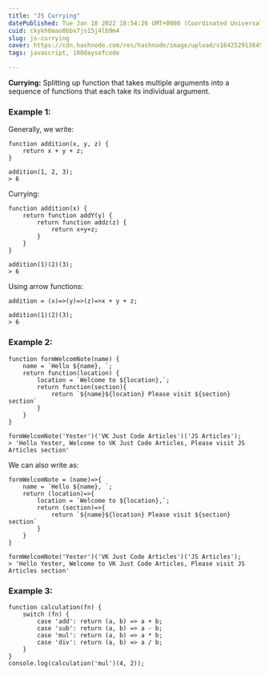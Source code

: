 ```yaml
---
title: "JS Currying"
datePublished: Tue Jan 18 2022 18:54:26 GMT+0000 (Coordinated Universal Time)
cuid: ckykh6mao0bbx7js15j4lb9m4
slug: js-currying
cover: https://cdn.hashnode.com/res/hashnode/image/upload/v1642529138453/jKMl9RRJf.png
tags: javascript, 100daysofcode

---
```


**Currying:** Splitting up function that takes multiple arguments into a sequence of functions that each take its individual argument.

### Example 1:

Generally, we write:

```
function addition(x, y, z) {
    return x + y + z;
}

addition(1, 2, 3);
> 6
```
Currying:

```
function addition(x) {
    return function addY(y) {
        return function addz(z) {
            return x+y+z;
        }
    }
}

addition(1)(2)(3);
> 6
```
Using arrow functions:

```
addition = (x)=>(y)=>(z)=>x + y + z;

addition(1)(2)(3);
> 6
```
### Example 2:

```
function formWelcomNote(name) {
    name = `Hello ${name}, `;
    return function(location) {
        location = `Welcome to ${location},`;
        return function(section){
            return `${name}${location} Please visit ${section} section`
        }
    }
}

formWelcomNote('Yester')('VK Just Code Articles')('JS Articles');
> 'Hello Yester, Welcome to VK Just Code Articles, Please visit JS Articles section'
```

We can also write as:

```
formWelcomNote = (name)=>{
    name = `Hello ${name}, `;
    return (location)=>{
        location = `Welcome to ${location},`;
        return (section)=>{
            return `${name}${location} Please visit ${section} section`
        }
    }
}

formWelcomNote('Yester')('VK Just Code Articles')('JS Articles');
> 'Hello Yester, Welcome to VK Just Code Articles, Please visit JS Articles section'
```

### Example 3:

```
function calculation(fn) {
    switch (fn) {
        case 'add': return (a, b) => a + b;
        case 'sub': return (a, b) => a - b;
        case 'mul': return (a, b) => a * b;
        case 'div': return (a, b) => a / b;
    }
}
console.log(calculation('mul')(4, 2));

```
